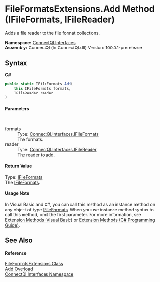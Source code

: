 # FileFormatsExtensions.Add Method (IFileFormats, IFileReader)
 

Adds a file reader to the file format collections.

**Namespace:**&nbsp;<a href="N_ConnectQl_Interfaces">ConnectQl.Interfaces</a><br />**Assembly:**&nbsp;ConnectQl (in ConnectQl.dll) Version: 100.0.1-prerelease

## Syntax

**C#**<br />
``` C#
public static IFileFormats Add(
	this IFileFormats formats,
	IFileReader reader
)
```


#### Parameters
&nbsp;<dl><dt>formats</dt><dd>Type: <a href="T_ConnectQl_Interfaces_IFileFormats">ConnectQl.Interfaces.IFileFormats</a><br />The formats.</dd><dt>reader</dt><dd>Type: <a href="T_ConnectQl_Interfaces_IFileReader">ConnectQl.Interfaces.IFileReader</a><br />The reader to add.</dd></dl>

#### Return Value
Type: <a href="T_ConnectQl_Interfaces_IFileFormats">IFileFormats</a><br />The <a href="T_ConnectQl_Interfaces_IFileFormats">IFileFormats</a>.

#### Usage Note
In Visual Basic and C#, you can call this method as an instance method on any object of type <a href="T_ConnectQl_Interfaces_IFileFormats">IFileFormats</a>. When you use instance method syntax to call this method, omit the first parameter. For more information, see <a href="http://msdn.microsoft.com/en-us/library/bb384936.aspx">Extension Methods (Visual Basic)</a> or <a href="http://msdn.microsoft.com/en-us/library/bb383977.aspx">Extension Methods (C# Programming Guide)</a>.

## See Also


#### Reference
<a href="T_ConnectQl_Interfaces_FileFormatsExtensions">FileFormatsExtensions Class</a><br /><a href="Overload_ConnectQl_Interfaces_FileFormatsExtensions_Add">Add Overload</a><br /><a href="N_ConnectQl_Interfaces">ConnectQl.Interfaces Namespace</a><br />